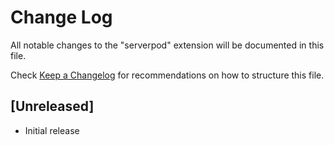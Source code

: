 # Change Log

All notable changes to the "serverpod" extension will be documented in this file.

Check [Keep a Changelog](http://keepachangelog.com/) for recommendations on how to structure this file.

## [Unreleased]

- Initial release